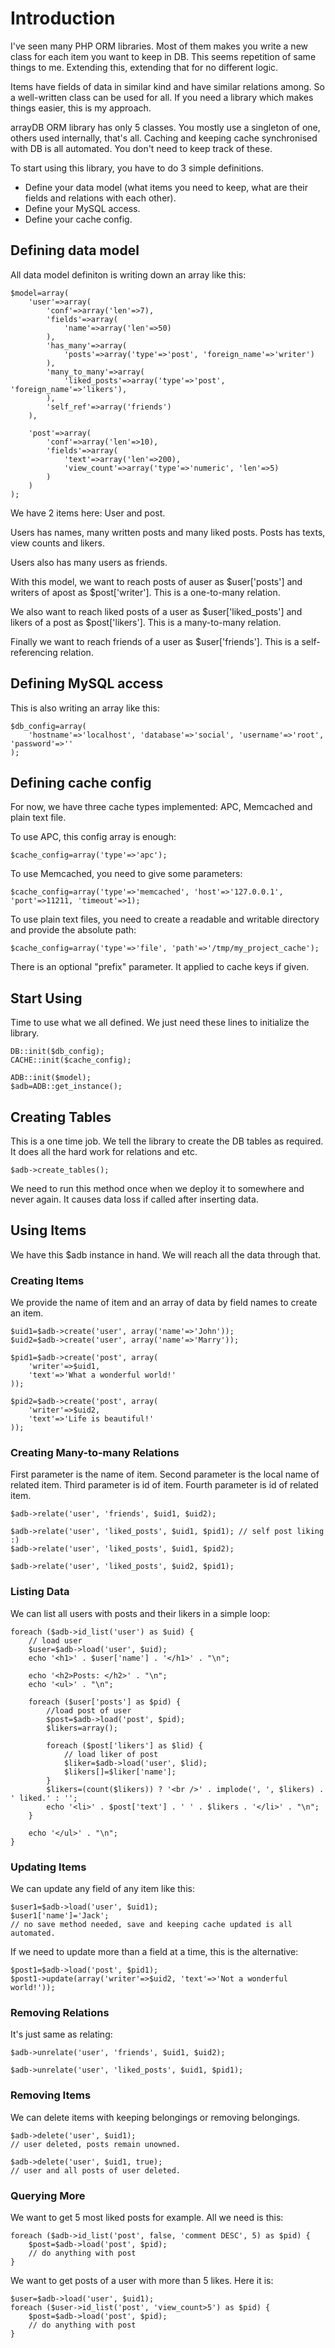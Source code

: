 # Introduction

I've seen many PHP ORM libraries. Most of them makes you write a new class for each item you want to keep in DB. This seems repetition of same things to me. Extending this, extending that for no different logic.

Items have fields of data in similar kind and have similar relations among. So a well-written class can be used for all. If you need a library which makes things easier, this is my approach.

arrayDB ORM library has only 5 classes. You mostly use a singleton of one, others used internally, that's all. Caching and keeping cache synchronised with DB is all automated. You don't need to keep track of these.

To start using this library, you have to do 3 simple definitions.

- Define your data model (what items you need to keep, what are their fields and relations with each other).
- Define your MySQL access.
- Define your cache config.

## Defining data model

All data model definiton is writing down an array like this:

	$model=array(
		'user'=>array(
			'conf'=>array('len'=>7),
			'fields'=>array(
				'name'=>array('len'=>50)
			),
			'has_many'=>array(
				'posts'=>array('type'=>'post', 'foreign_name'=>'writer')
			),
			'many_to_many'=>array(
				'liked_posts'=>array('type'=>'post', 'foreign_name'=>'likers'),
			),
			'self_ref'=>array('friends')
		),

		'post'=>array(
			'conf'=>array('len'=>10),
			'fields'=>array(
				'text'=>array('len'=>200),
				'view_count'=>array('type'=>'numeric', 'len'=>5)
			)
		)
	);

We have 2 items here: User and post.

Users has names, many written posts and many liked posts. Posts has texts, view counts and likers.

Users also has many users as friends.

With this model, we want to reach posts of auser as $user['posts'] and writers of apost as $post['writer']. This is a one-to-many relation.

We also want to reach liked posts of a user as $user['liked_posts'] and likers of a post as $post['likers']. This is a many-to-many relation.

Finally we want to reach friends of a user as $user['friends']. This is a self-referencing relation.

## Defining MySQL access

This is also writing an array like this:

	$db_config=array(
		'hostname'=>'localhost', 'database'=>'social', 'username'=>'root', 'password'=>''
	);

## Defining cache config

For now, we have three cache types implemented: APC, Memcached and plain text file.

To use APC, this config array is enough:

	$cache_config=array('type'=>'apc');

To use Memcached, you need to give some parameters:

	$cache_config=array('type'=>'memcached', 'host'=>'127.0.0.1', 'port'=>11211, 'timeout'=>1);

To use plain text files, you need to create a readable and writable directory and provide the absolute path:

	$cache_config=array('type'=>'file', 'path'=>'/tmp/my_project_cache');

There is an optional "prefix" parameter. It applied to cache keys if given.

## Start Using

Time to use what we all defined. We just need these lines to initialize the library.

	DB::init($db_config);
	CACHE::init($cache_config);

	ADB::init($model);
	$adb=ADB::get_instance();

## Creating Tables

This is a one time job. We tell the library to create the DB tables as required. It does all the hard work for relations and etc.

	$adb->create_tables();

We need to run this method once when we deploy it to somewhere and never again. It causes data loss if called after inserting data.

## Using Items

We have this $adb instance in hand. We will reach all the data through that.

### Creating Items

We provide the name of item and an array of data by field names to create an item.

	$uid1=$adb->create('user', array('name'=>'John'));
	$uid2=$adb->create('user', array('name'=>'Marry'));

	$pid1=$adb->create('post', array(
		'writer'=>$uid1,
		'text'=>'What a wonderful world!'
	));

	$pid2=$adb->create('post', array(
		'writer'=>$uid2,
		'text'=>'Life is beautiful!'
	));

### Creating Many-to-many Relations

First parameter is the name of item. Second parameter is the local name of related item. Third parameter is id of item. Fourth parameter is id of related item.

	$adb->relate('user', 'friends', $uid1, $uid2);

	$adb->relate('user', 'liked_posts', $uid1, $pid1); // self post liking :)
	$adb->relate('user', 'liked_posts', $uid1, $pid2);

	$adb->relate('user', 'liked_posts', $uid2, $pid1);

### Listing Data

We can list all users with posts and their likers in a simple loop:

	foreach ($adb->id_list('user') as $uid) {
		// load user
		$user=$adb->load('user', $uid);
		echo '<h1>' . $user['name'] . '</h1>' . "\n";

		echo '<h2>Posts: </h2>' . "\n";
		echo '<ul>' . "\n";

		foreach ($user['posts'] as $pid) {
			//load post of user
			$post=$adb->load('post', $pid);
			$likers=array();

			foreach ($post['likers'] as $lid) {
				// load liker of post
				$liker=$adb->load('user', $lid);
				$likers[]=$liker['name'];
			}
			$likers=(count($likers)) ? '<br />' . implode(', ', $likers) . ' liked.' : '';
			echo '<li>' . $post['text'] . ' ' . $likers . '</li>' . "\n";
		}

		echo '</ul>' . "\n";
	}

### Updating Items

We can update any field of any item like this:

	$user1=$adb->load('user', $uid1);
	$user1['name']='Jack';
	// no save method needed, save and keeping cache updated is all automated.

If we need to update more than a field at a time, this is the alternative:

	$post1=$adb->load('post', $pid1);
	$post1->update(array('writer'=>$uid2, 'text'=>'Not a wonderful world!'));

### Removing Relations

It's just same as relating:

	$adb->unrelate('user', 'friends', $uid1, $uid2);

	$adb->unrelate('user', 'liked_posts', $uid1, $pid1);

### Removing Items

We can delete items with keeping belongings or removing belongings.

	$adb->delete('user', $uid1);
	// user deleted, posts remain unowned.

	$adb->delete('user', $uid1, true);
	// user and all posts of user deleted.

### Querying More

We want to get 5 most liked posts for example. All we need is this:

	foreach ($adb->id_list('post', false, 'comment DESC', 5) as $pid) {
		$post=$adb->load('post', $pid);
		// do anything with post
	}

We want to get posts of a user with more than 5 likes. Here it is:

	$user=$adb->load('user', $uid1);
	foreach ($user->id_list('post', 'view_count>5') as $pid) {
		$post=$adb->load('post', $pid);
		// do anything with post
	}
